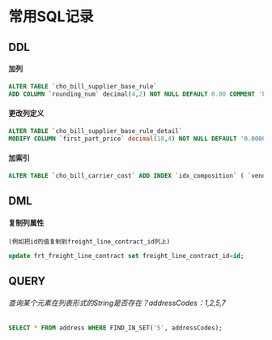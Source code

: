 # 常用SQL记录
## DDL
#### 加列
```sql
ALTER TABLE `cho_bill_supplier_base_rule`
ADD COLUMN `rounding_num` decimal(4,2) NOT NULL DEFAULT 0.00 COMMENT '取整系数' ;
```

#### 更改列定义
```sql
ALTER TABLE `cho_bill_supplier_base_rule_detail` 
MODIFY COLUMN `first_part_price` decimal(18,4) NOT NULL DEFAULT '0.0000' COMMENT '首重费用'; 
```

#### 加索引
```sql
ALTER TABLE `cho_bill_carrier_cost` ADD INDEX `idx_composition` ( `vendor_order_no` );
```


## DML

#### 复制列属性
    (例如把id的值复制到freight_line_contract_id列上)
```sql
update frt_freight_line_contract set freight_line_contract_id=id;
```


## QUERY
###### 查询某个元素在列表形式的String是否存在？addressCodes：1,2,5,7
```sql
SELECT * FROM address WHERE FIND_IN_SET('5', addressCodes);
```
